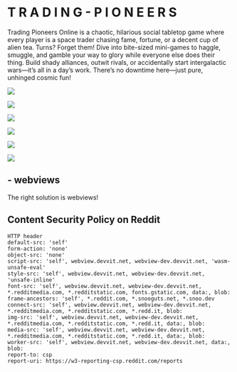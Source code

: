# T R A D I N G - P I O N E E R S

Trading Pioneers Online is a chaotic, hilarious social tabletop game where every player is a space trader chasing fame, fortune, or a decent cup of alien tea. Turns? Forget them! Dive into bite-sized mini-games to haggle, smuggle, and gamble your way to glory while everyone else does their thing. Build shady alliances, outwit rivals, or accidentally start intergalactic wars—it’s all in a day’s work. There’s no downtime here—just pure, unhinged cosmic fun!

![](./webroot/i-got-a-ticket.png)

![](./webroot/in-hangar.png)

![](./webroot/wrong-package.png)

![](./webroot/something-behind-us.png)

![](./webroot/bright-and-bad.png)

![](./webroot/play-asteroid.png)

## - webviews

The right solution is webviews!

## Content Security Policy on Reddit

```
HTTP header
default-src: 'self'
form-action: 'none'
object-src: 'none'
script-src: 'self', webview.devvit.net, webview-dev.devvit.net, 'wasm-unsafe-eval'
style-src: 'self', webview.devvit.net, webview-dev.devvit.net, 'unsafe-inline'
font-src: 'self', webview.devvit.net, webview-dev.devvit.net, *.redditmedia.com, *.redditstatic.com, fonts.gstatic.com, data:, blob:
frame-ancestors: 'self', *.reddit.com, *.snooguts.net, *.snoo.dev
connect-src: 'self', webview.devvit.net, webview-dev.devvit.net, *.redditmedia.com, *.redditstatic.com, *.redd.it, blob:
img-src: 'self', webview.devvit.net, webview-dev.devvit.net, *.redditmedia.com, *.redditstatic.com, *.redd.it, data:, blob:
media-src: 'self', webview.devvit.net, webview-dev.devvit.net, *.redditmedia.com, *.redditstatic.com, *.redd.it, data:, blob:
worker-src: 'self', webview.devvit.net, webview-dev.devvit.net, data:, blob:
report-to: csp
report-uri: https://w3-reporting-csp.reddit.com/reports
```
